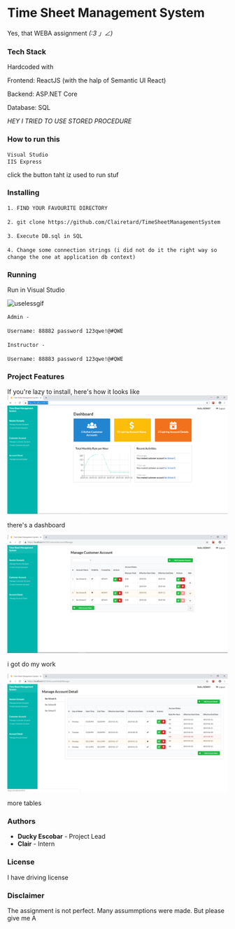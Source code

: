 # Time Sheet Management System

Yes, that WEBA assignment _(:3 」∠)_



### Tech Stack

Hardcoded with

Frontend: ReactJS (with the halp of Semantic UI React)

Backend: ASP.NET Core

Database: SQL

_HEY I TRIED TO USE STORED PROCEDURE_


### How to run this

```
Visual Studio
IIS Express
```
click the button taht iz used to run stuf 


### Installing


```
1. FIND YOUR FAVOURITE DIRECTORY

2. git clone https://github.com/Clairetard/TimeSheetManagementSystem

3. Execute DB.sql in SQL

4. Change some connection strings (i did not do it the right way so change the one at application db context)
```

### Running


Run in Visual Studio

![uselessgif](https://media.giphy.com/media/s05af72MALT9K/giphy.gif)

```
Admin - 

Username: 88882 password 123qwe!@#QWE

Instructor - 

Username: 88883 password 123qwe!@#QWE
```


### Project Features

If you're lazy to install, here's how it looks like
![Dashboard](Home.PNG)

there's a dashboard

![Manage Customer Account](ManageCustomerAccount.PNG)

i got do my work

![Manage Account Detail](ManageAccountDetail.PNG)

more tables



### Authors

* **Ducky Escobar** - Project Lead
* **Clair** - Intern



### License

I have driving license


### Disclaimer

The assignment is not perfect. Many assummptions were made. But please give me A

